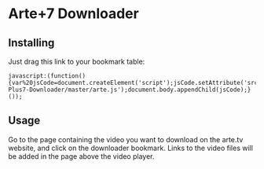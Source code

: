Arte+7 Downloader
=================

Installing
-----------------
Just drag this link to your bookmark table:

`````````````````
javascript:(function(){var%20jsCode=document.createElement('script');jsCode.setAttribute('src','https://raw.githubusercontent.com/eleurent/Arte-Plus7-Downloader/master/arte.js');document.body.appendChild(jsCode);}());
`````````````````

Usage
-----------------
Go to the page containing the video you want to download on the arte.tv website, and click on the downloader bookmark.
Links to the video files will be added in the page above the video player.
